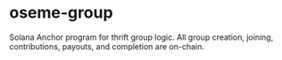 # oseme-group

Solana Anchor program for thrift group logic. All group creation, joining, contributions, payouts, and completion are on-chain.